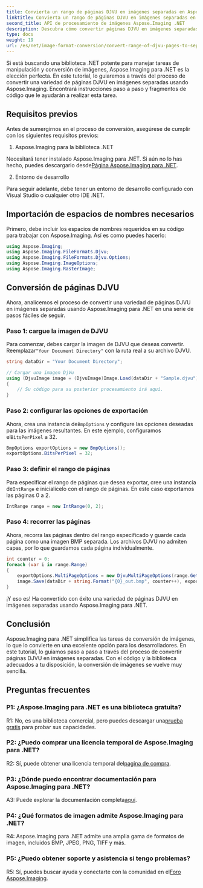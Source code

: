```yaml
---
title: Convierta un rango de páginas DJVU en imágenes separadas en Aspose.Imaging para .NET
linktitle: Convierta un rango de páginas DJVU en imágenes separadas en Aspose.Imaging para .NET
second_title: API de procesamiento de imágenes Aspose.Imaging .NET
description: Descubra cómo convertir páginas DJVU en imágenes separadas con Aspose.Imaging para .NET. Se proporcionan guía paso a paso, ejemplos de código y preguntas frecuentes.
type: docs
weight: 19
url: /es/net/image-format-conversion/convert-range-of-djvu-pages-to-separate-images/
---
```

Si está buscando una biblioteca .NET potente para manejar tareas de manipulación y conversión de imágenes, Aspose.Imaging para .NET es la elección perfecta. En este tutorial, lo guiaremos a través del proceso de convertir una variedad de páginas DJVU en imágenes separadas usando Aspose.Imaging. Encontrará instrucciones paso a paso y fragmentos de código que le ayudarán a realizar esta tarea.

## Requisitos previos

Antes de sumergirnos en el proceso de conversión, asegúrese de cumplir con los siguientes requisitos previos:

1. Aspose.Imaging para la biblioteca .NET

 Necesitará tener instalado Aspose.Imaging para .NET. Si aún no lo has hecho, puedes descargarlo desde[Página Aspose.Imaging para .NET](https://releases.aspose.com/imaging/net/).

2. Entorno de desarrollo

Para seguir adelante, debe tener un entorno de desarrollo configurado con Visual Studio o cualquier otro IDE .NET.

## Importación de espacios de nombres necesarios

Primero, debe incluir los espacios de nombres requeridos en su código para trabajar con Aspose.Imaging. Así es como puedes hacerlo:

```csharp
using Aspose.Imaging;
using Aspose.Imaging.FileFormats.Djvu;
using Aspose.Imaging.FileFormats.Djvu.Options;
using Aspose.Imaging.ImageOptions;
using Aspose.Imaging.RasterImage;
```

## Conversión de páginas DJVU

Ahora, analicemos el proceso de convertir una variedad de páginas DJVU en imágenes separadas usando Aspose.Imaging para .NET en una serie de pasos fáciles de seguir.

### Paso 1: cargue la imagen de DJVU

 Para comenzar, debes cargar la imagen de DJVU que deseas convertir. Reemplazar`"Your Document Directory"` con la ruta real a su archivo DJVU.

```csharp
string dataDir = "Your Document Directory";

// Cargar una imagen DjVu
using (DjvuImage image = (DjvuImage)Image.Load(dataDir + "Sample.djvu"))
{
    // Su código para su posterior procesamiento irá aquí.
}
```

### Paso 2: configurar las opciones de exportación

 Ahora, crea una instancia de`BmpOptions` y configure las opciones deseadas para las imágenes resultantes. En este ejemplo, configuramos el`BitsPerPixel` a 32.

```csharp
BmpOptions exportOptions = new BmpOptions();
exportOptions.BitsPerPixel = 32;
```

### Paso 3: definir el rango de páginas

 Para especificar el rango de páginas que desea exportar, cree una instancia de`IntRange` e inicialícelo con el rango de páginas. En este caso exportamos las páginas 0 a 2.

```csharp
IntRange range = new IntRange(0, 2);
```

### Paso 4: recorrer las páginas

Ahora, recorra las páginas dentro del rango especificado y guarde cada página como una imagen BMP separada. Los archivos DJVU no admiten capas, por lo que guardamos cada página individualmente.

```csharp
int counter = 0;
foreach (var i in range.Range)
{
    exportOptions.MultiPageOptions = new DjvuMultiPageOptions(range.GetArrayOneItemFromIndex(counter));
    image.Save(dataDir + string.Format("{0}_out.bmp", counter++), exportOptions);
}
```

¡Y eso es! Ha convertido con éxito una variedad de páginas DJVU en imágenes separadas usando Aspose.Imaging para .NET.

## Conclusión

Aspose.Imaging para .NET simplifica las tareas de conversión de imágenes, lo que lo convierte en una excelente opción para los desarrolladores. En este tutorial, lo guiamos paso a paso a través del proceso de convertir páginas DJVU en imágenes separadas. Con el código y la biblioteca adecuados a tu disposición, la conversión de imágenes se vuelve muy sencilla.

## Preguntas frecuentes

### P1: ¿Aspose.Imaging para .NET es una biblioteca gratuita?

 R1: No, es una biblioteca comercial, pero puedes descargar una[prueba gratis](https://releases.aspose.com/) para probar sus capacidades.

### P2: ¿Puedo comprar una licencia temporal de Aspose.Imaging para .NET?

 R2: Sí, puede obtener una licencia temporal del[pagina de compra](https://purchase.aspose.com/temporary-license/).

### P3: ¿Dónde puedo encontrar documentación para Aspose.Imaging para .NET?

 A3: Puede explorar la documentación completa[aquí](https://reference.aspose.com/imaging/net/).

### P4: ¿Qué formatos de imagen admite Aspose.Imaging para .NET?

R4: Aspose.Imaging para .NET admite una amplia gama de formatos de imagen, incluidos BMP, JPEG, PNG, TIFF y más.

### P5: ¿Puedo obtener soporte y asistencia si tengo problemas?

 R5: Sí, puedes buscar ayuda y conectarte con la comunidad en el[Foro Aspose.Imaging](https://forum.aspose.com/).